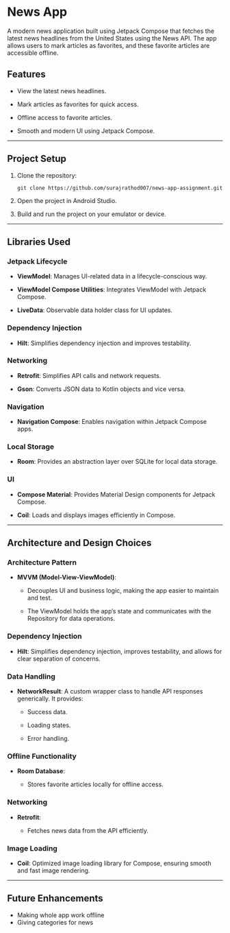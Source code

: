 # News App

A modern news application built using Jetpack Compose that fetches the latest news headlines from the United States using the News API. The app allows users to mark articles as favorites, and these favorite articles are accessible offline.

## Features

-   View the latest news headlines.

-   Mark articles as favorites for quick access.

-   Offline access to favorite articles.

-   Smooth and modern UI using Jetpack Compose.


----------

## Project Setup

1.  Clone the repository:

    ```
    git clone https://github.com/surajrathod007/news-app-assignment.git
    ```

2.  Open the project in Android Studio.

3.  Build and run the project on your emulator or device.


----------

## Libraries Used

### Jetpack Lifecycle

-   **ViewModel**: Manages UI-related data in a lifecycle-conscious way.

-   **ViewModel Compose Utilities**: Integrates ViewModel with Jetpack Compose.

-   **LiveData**: Observable data holder class for UI updates.

### Dependency Injection
-   **Hilt**: Simplifies dependency injection and improves testability.


### Networking

-   **Retrofit**: Simplifies API calls and network requests.

-   **Gson**: Converts JSON data to Kotlin objects and vice versa.


### Navigation

-   **Navigation Compose**: Enables navigation within Jetpack Compose apps.


### Local Storage

-   **Room**: Provides an abstraction layer over SQLite for local data storage.


### UI

-   **Compose Material**: Provides Material Design components for Jetpack Compose.

-   **Coil**: Loads and displays images efficiently in Compose.


----------

## Architecture and Design Choices

### Architecture Pattern

-   **MVVM (Model-View-ViewModel)**:

    -   Decouples UI and business logic, making the app easier to maintain and test.

    -   The ViewModel holds the app’s state and communicates with the Repository for data operations.


### Dependency Injection

-   **Hilt**: Simplifies dependency injection, improves testability, and allows for clear separation of concerns.


### Data Handling

-   **NetworkResult**: A custom wrapper class to handle API responses generically. It provides:

    -   Success data.

    -   Loading states.

    -   Error handling.


### Offline Functionality

-   **Room Database**:

    -   Stores favorite articles locally for offline access.


### Networking

-   **Retrofit**:

    -   Fetches news data from the API efficiently.


### Image Loading

-   **Coil**: Optimized image loading library for Compose, ensuring smooth and fast image rendering.


----------

## Future Enhancements

-   Making whole app work offline
-   Giving categories for news
    

   